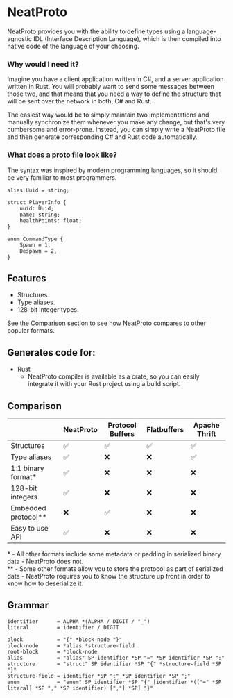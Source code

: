 # NeatProto

NeatProto provides you with the ability to define types using a language-agnostic IDL (Interface
Description Language), which is then compiled into native code of the language of your choosing.

### Why would I need it?

Imagine you have a client application written in C#, and a server application written in Rust.
You will probably want to send some messages between those two, and that means that you need
a way to define the structure that will be sent over the network in both, C# and Rust.

The easiest way would be to simply maintain two implementations and manually synchronize them whenever
you make any change, but that's very cumbersome and error-prone. Instead, you can simply write a NeatProto file and
then generate corresponding C# and Rust code automatically.

### What does a proto file look like?

The syntax was inspired by modern programming languages, so it should be very familiar to most programmers.

```
alias Uuid = string;

struct PlayerInfo {
    uuid: Uuid;
    name: string;
    healthPoints: float;
}

enum CommandType {
    Spawn = 1,
    Despawn = 2,
}
```

## Features

* Structures.
* Type aliases.
* 128-bit integer types.

See the <a href="#Comparison">Comparison</a> section to see how NeatProto compares to other popular formats.

## Generates code for:

* Rust
    - NeatProto compiler is available as a crate, so you can easily integrate it with your Rust project using a
      build script.

## Comparison

|                     | NeatProto | Protocol Buffers | Flatbuffers | Apache Thrift |
|---------------------|-----------|------------------|-------------|---------------|
| Structures          | ✅         | ✅                | ✅           | ✅             |
| Type aliases        | ✅         | ❌                | ❌           | ✅             |
| 1:1 binary format*  | ✅         | ❌                | ❌           | ❌             |
| 128-bit integers    | ✅         | ❌                | ❌           | ❌             |
| Embedded protocol** | ❌         | ✅                | ❌           | ❌             |
| Easy to use API     | ✅         | ❌                | ❌           | ❌             |

\* - All other formats include some metadata or padding in serialized binary data - NeatProto does not. \
\** - Some other formats allow you to store the protocol as part of serialized data - NeatProto requires you to know
the structure up front in order to know how to deserialize it.

## Grammar

```abnf
identifier      = ALPHA *(ALPHA / DIGIT / "_")
literal         = identifier / DIGIT

block           = "{" *block-node "}"
block-node      = *alias *structure-field
root-block      = *block-node 
alias           = "alias" SP identifier *SP "=" *SP identifier *SP ";"
structure       = "struct" SP identifier *SP "{" *structure-field *SP "}"
structure-field = identifier *SP ":" *SP identifier *SP ";"
enum            = "enum" SP identifier *SP "{" [identifier *(["=" *SP literal] *SP "," *SP identifier) [","] *SP] "}"
```
